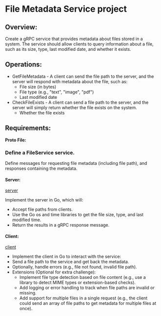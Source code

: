 # File Metadata Service project

## Overview:
Create a gRPC service that provides metadata about files stored in a system. The service should allow clients to query information about a file, such as its size, type, last modified date, and whether it exists.

## Operations:
* GetFileMetadata - A client can send the file path to the server, and the server will respond with metadata about the file, such as:
    * File size (in bytes)
    * File type (e.g., "text", "image", "pdf")
    * Last modified date
* CheckFileExists - A client can send a file path to the server, and the server will simply return whether the file exists on the system.
    * Whether the file exists

## Requirements:
**Proto File:**

### Define a FileService service.
Define messages for requesting file metadata (including file path), and responses containing the metadata.
#### Server:

[server](./cmd/)

Implement the server in Go, which will:
* Accept file paths from clients.
* Use the Go os and time libraries to get the file size, type, and last modified time.
* Return the results in a gRPC response message.

#### Client:

[client](./client/)

* Implement the client in Go to interact with the service:
* Send a file path to the service and get back the metadata.
* Optionally, handle errors (e.g., file not found, invalid file path).
* Extensions (Optional for extra challenge):
    * Implement file type detection based on file content (e.g., use a library to detect MIME types or extension-based checks).
    * Add logging or error handling to track when file paths are invalid or missing.
    * Add support for multiple files in a single request (e.g., the client could send an array of file paths to get metadata for multiple files at once).
